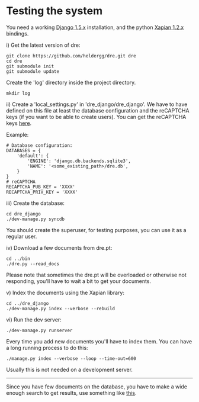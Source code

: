 Testing the system
==================

You need a working [Django 1.5.x](https://www.djangoproject.com/download/) 
installation, and the python [Xapian 1.2.x](http://xapian.org/) bindings.


i) Get the latest version of dre:

    git clone https://github.com/heldergg/dre.git dre
    cd dre
    git submodule init
    git submodule update

Create the 'log' directory inside the project directory.

    mkdir log

ii) Create a 'local_settings.py' in 'dre\_django/dre_django'. We have to have 
defined on this file at least the database configuration and the reCAPTCHA
keys (if you want to be able to create users). You can get the reCAPTCHA keys
[here](http://recaptcha.net/). 

Example:
    
    # Database configuration:
    DATABASES = {
        'default': {
            'ENGINE': 'django.db.backends.sqlite3',
            'NAME': '<some_existing_path>/dre.db',
        }
    }
    # reCAPTCHA
    RECAPTCHA_PUB_KEY = 'XXXX'
    RECAPTCHA_PRIV_KEY = 'XXXX'

iii) Create the database:

    cd dre_django
    ./dev-manage.py syncdb

You should create the superuser, for testing purposes, you can use it as a regular user.

iv) Download a few documents from dre.pt:

    cd ../bin
    ./dre.py --read_docs 

Please note that sometimes the dre.pt will be overloaded or otherwise not 
responding, you'll have to wait a bit to get your documents.

v) Index the documents using the Xapian library:

    cd ../dre_django
    ./dev-manage.py index --verbose --rebuild

vi) Run the dev server:

    ./dev-manage.py runserver

Every time you add new documents you'll have to index them. You can have a 
long running process to do this:

    ./manage.py index --verbose --loop --time-out=600

Usually this is not needed on a development server.

----

Since you have few documents on the database, you have to make a wide enough search to get results, use something like [this](http://127.0.0.1:8000/?q=a).
